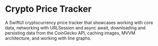 # Crypto Price Tracker
A SwiftUI cryptocurrency price tracker that showcases working with core data, networking with URLSession and async await, downloading and persisting data from the CoinGecko API, caching images, MVVM architecture, and working with line graphs.
